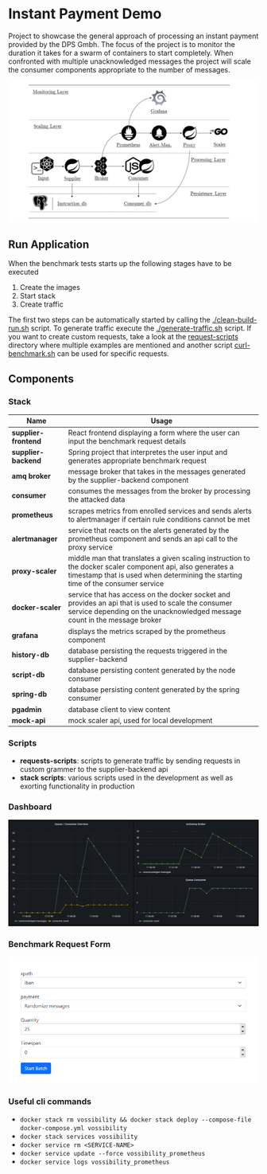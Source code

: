 # Instant Payment Demo

Project to showcase the general approach of processing an instant payment provided by the DPS Gmbh. The focus of the project is to monitor the duration it takes for a swarm of containers to start completely. When confronted with multiple unacknowledged messages the project will scale the consumer components appropriate to the number of messages.

![overview](./_docs/img/overview-bw.png)

## Run Application
When the benchmark tests starts up the following stages have to be executed

1. Create the images 
2. Start stack
3. Create traffic

The first two steps can be automatically started by calling the [./clean-build-run.sh](./clean-build-run.sh) script. To generate traffic execute the [./generate-traffic.sh](./generate-traffic.sh) script. If you want to create custom requests, take a look at the [request-scripts](./request-scripts) directory where multiple examples are mentioned and another script [curl-benchmark.sh](./request-scripts/curl-benchmark.sh) can be used for specific requests.

## Components
### Stack 

| Name | Usage |
|------|-------|
| **supplier-frontend**| React frontend displaying a form where the user can input the benchmark request details|
| **supplier-backend**| Spring project that interpretes the user input and generates appropriate benchmark request|
| **amq broker**| message broker that takes in the messages generated by the supplier-backend component|
| **consumer**| consumes the messages from the broker by processing the attacked data|
| **prometheus**| scrapes metrics from enrolled services and sends alerts to alertmanager if certain rule conditions cannot be met|
| **alertmanager**| service that reacts on the alerts generated by the prometheus component and sends an api call to the proxy service|
| **proxy-scaler**| middle man that translates a given scaling instruction to the docker scaler component api, also generates a timestamp that is used when determining the starting time of the consumer service|
| **docker-scaler**| service that has access on the docker socket and provides an api that is used to scale the consumer service depending on the unacknowledged message count in the message broker|
| **grafana**| displays the metrics scraped by the prometheus component|
| **history-db**| database persisting the requests triggered in the supplier-backend|
| **script-db**| database persisting content generated by the node consumer|
| **spring-db**| database persisting content generated by the spring consumer|
| **pgadmin**| database client to view content|
| **mock-api**| mock scaler api, used for local development|

### Scripts
- **requests-scripts**: scripts to generate traffic by sending requests in custom grammer to the supplier-backend api
- **stack scripts**: various scripts used in the development as well as exorting functionality in production

### Dashboard
![dashboard](./_docs/img/dashboard01.png)

### Benchmark Request Form
![form](./_docs/img/react01.PNG)

### Useful cli commands
- `docker stack rm vossibility && docker stack deploy --compose-file docker-compose.yml vossibility`
- `docker stack services vossibility`
- `docker service rm <SERVICE-NAME>`
- `docker service update --force vossibility_prometheus`
- `docker service logs vossibility_prometheus`
